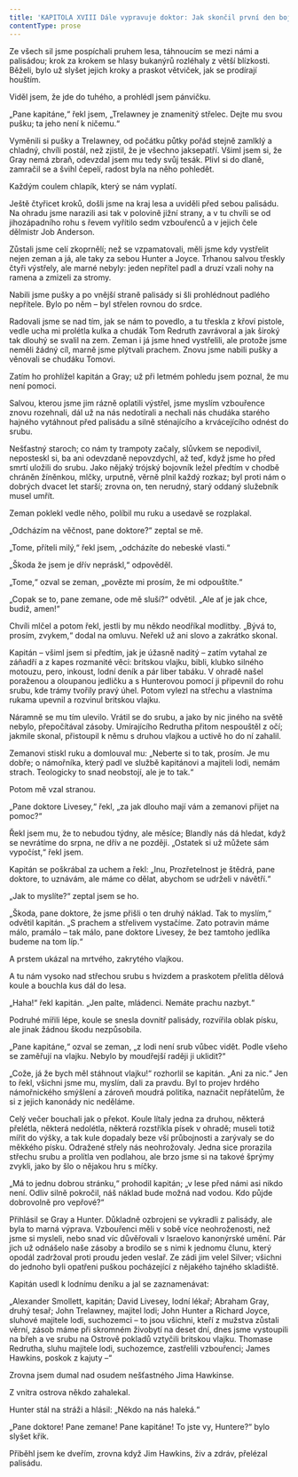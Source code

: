 ```yaml
---
title: 'KAPITOLA XVIII Dále vypravuje doktor: Jak skončil první den boje'
contentType: prose
---
```


<section>

Ze všech sil jsme pospíchali pruhem lesa, táhnoucím se mezi námi a palisádou; krok za krokem se hlasy bukanýrů rozléhaly z větší blízkosti. Běželi, bylo už slyšet jejich kroky a praskot větviček, jak se prodírají houštím.

Viděl jsem, že jde do tuhého, a prohlédl jsem pánvičku.

„Pane kapitáne,“ řekl jsem, „Trelawney je znamenitý střelec. Dejte mu svou pušku; ta jeho není k ničemu.“

Vyměnili si pušky a Trelawney, od počátku půtky pořád stejně zamlklý a chladný, chvíli postál, než zjistil, že je všechno jaksepatří. Všiml jsem si, že Gray nemá zbraň, odevzdal jsem mu tedy svůj tesák. Plivl si do dlaně, zamračil se a švihl čepelí, radost byla na něho pohledět.

Každým coulem chlapík, který se nám vyplatí.

Ještě čtyřicet kroků, došli jsme na kraj lesa a uviděli před sebou palisádu. Na ohradu jsme narazili asi tak v polovině jižní strany, a v tu chvíli se od jihozápadního rohu s řevem vyřítilo sedm vzbouřenců a v jejich čele dělmistr Job Anderson.

Zůstali jsme celí zkoprnělí; než se vzpamatovali, měli jsme kdy vystřelit nejen zeman a já, ale taky za sebou Hunter a Joyce. Trhanou salvou třeskly čtyři výstřely, ale marné nebyly: jeden nepřítel padl a druzí vzali nohy na ramena a zmizeli za stromy.

Nabili jsme pušky a po vnější straně palisády si šli prohlédnout padlého nepřítele. Bylo po něm – byl střelen rovnou do srdce.

Radovali jsme se nad tím, jak se nám to povedlo, a tu třeskla z křoví pistole, vedle ucha mi prolétla kulka a chudák Tom Redruth zavrávoral a jak široký tak dlouhý se svalil na zem. Zeman i já jsme hned vystřelili, ale protože jsme neměli žádný cíl, marně jsme plýtvali prachem. Znovu jsme nabili pušky a věnovali se chudáku Tomovi.

Zatím ho prohlížel kapitán a Gray; už při letmém pohledu jsem poznal, že mu není pomoci.

Salvou, kterou jsme jim rázně oplatili výstřel, jsme myslím vzbouřence znovu rozehnali, dál už na nás nedotírali a nechali nás chudáka starého hajného vytáhnout před palisádu a silně sténajícího a krvácejícího odnést do srubu.

Nešťastný staroch; co nám ty trampoty začaly, slůvkem se nepodivil, neposteskl si, ba ani odevzdaně nepovzdychl, až teď, když jsme ho před smrtí uložili do srubu. Jako nějaký trójský bojovník ležel předtím v chodbě chráněn žíněnkou, mlčky, urputně, věrně plnil každý rozkaz; byl proti nám o dobrých dvacet let starší; zrovna on, ten nerudný, starý oddaný služebník musel umřít.

Zeman poklekl vedle něho, políbil mu ruku a usedavě se rozplakal.

„Odcházím na věčnost, pane doktore?“ zeptal se mě.

„Tome, příteli milý,“ řekl jsem, „odcházíte do nebeské vlasti.“

„Škoda že jsem je dřív nepráskl,“ odpověděl.

„Tome,“ ozval se zeman, „povězte mi prosím, že mi odpouštíte.“

„Copak se to, pane zemane, ode mě sluší?“ odvětil. „Ale ať je jak chce, budiž, amen!“

Chvíli mlčel a potom řekl, jestli by mu někdo neodříkal modlitby. „Bývá to, prosím, zvykem,“ dodal na omluvu. Neřekl už ani slovo a zakrátko skonal.

Kapitán – všiml jsem si předtím, jak je úžasně naditý – zatím vytahal ze záňadří a z kapes rozmanité věci: britskou vlajku, bibli, klubko silného motouzu, pero, inkoust, lodní deník a pár liber tabáku. V ohradě našel poraženou a oloupanou jedličku a s Hunterovou pomocí ji připevnil do rohu srubu, kde trámy tvořily pravý úhel. Potom vylezl na střechu a vlastníma rukama upevnil a rozvinul britskou vlajku.

Náramně se mu tím ulevilo. Vrátil se do srubu, a jako by nic jiného na světě nebylo, přepočítával zásoby. Umírajícího Redrutha přitom nespouštěl z očí; jakmile skonal, přistoupil k němu s druhou vlajkou a uctivě ho do ní zahalil.

Zemanovi stiskl ruku a domlouval mu: „Neberte si to tak, prosím. Je mu dobře; o námořníka, který padl ve službě kapitánovi a majiteli lodi, nemám strach. Teologicky to snad neobstojí, ale je to tak.“

Potom mě vzal stranou.

„Pane doktore Livesey,“ řekl, „za jak dlouho mají vám a zemanovi přijet na pomoc?“

Řekl jsem mu, že to nebudou týdny, ale měsíce; Blandly nás dá hledat, když se nevrátíme do srpna, ne dřív a ne později. „Ostatek si už můžete sám vypočíst,“ řekl jsem.

Kapitán se poškrábal za uchem a řekl: „Inu, Prozřetelnost je štědrá, pane doktore, to uznávám, ale máme co dělat, abychom se udrželi v návětří.“

„Jak to myslíte?“ zeptal jsem se ho.

„Škoda, pane doktore, že jsme přišli o ten druhý náklad. Tak to myslím,“ odvětil kapitán. „S prachem a střelivem vystačíme. Zato potravin máme málo, pramálo – tak málo, pane doktore Livesey, že bez tamtoho jedlíka budeme na tom líp.“

A prstem ukázal na mrtvého, zakrytého vlajkou.

A tu nám vysoko nad střechou srubu s hvizdem a praskotem přelítla dělová koule a bouchla kus dál do lesa.

„Haha!“ řekl kapitán. „Jen palte, mládenci. Nemáte prachu nazbyt.“

Podruhé mířili lépe, koule se snesla dovnitř palisády, rozvířila oblak písku, ale jinak žádnou škodu nezpůsobila.

„Pane kapitáne,“ ozval se zeman, „z lodi není srub vůbec vidět. Podle všeho se zaměřují na vlajku. Nebylo by moudřejší raději ji uklidit?“

„Cože, já že bych měl stáhnout vlajku!“ rozhorlil se kapitán. „Ani za nic.“ Jen to řekl, všichni jsme mu, myslím, dali za pravdu. Byl to projev hrdého námořnického smýšlení a zároveň moudrá politika, naznačit nepřátelům, že si z jejich kanonády nic neděláme.

Celý večer bouchali jak o překot. Koule lítaly jedna za druhou, některá přelétla, některá nedolétla, některá rozstříkla písek v ohradě; museli totiž mířit do výšky, a tak kule dopadaly beze vší průbojnosti a zarývaly se do měkkého písku. Odražené střely nás neohrožovaly. Jedna sice prorazila střechu srubu a prolítla ven podlahou, ale brzo jsme si na takové šprýmy zvykli, jako by šlo o nějakou hru s míčky.

„Má to jednu dobrou stránku,“ prohodil kapitán; „v lese před námi asi nikdo není. Odliv silně pokročil, náš náklad bude možná nad vodou. Kdo půjde dobrovolně pro vepřové?“

Přihlásil se Gray a Hunter. Důkladně ozbrojeni se vykradli z palisády, ale byla to marná výprava. Vzbouřenci měli v sobě více neohroženosti, než jsme si mysleli, nebo snad víc důvěřovali v Israelovo kanonýrské umění. Pár jich už odnášelo naše zásoby a brodilo se s nimi k jednomu člunu, který opodál zadržoval proti proudu jeden veslař. Ze zádi jim velel Silver; všichni do jednoho byli opatřeni puškou pocházející z nějakého tajného skladiště.

Kapitán usedl k lodnímu deníku a jal se zaznamenávat:

„Alexander Smollett, kapitán; David Livesey, lodní lékař; Abraham Gray, druhý tesař; John Trelawney, majitel lodi; John Hunter a Richard Joyce, sluhové majitele lodi, suchozemci – to jsou všichni, kteří z mužstva zůstali věrní, zásob máme při skromném živobytí na deset dní, dnes jsme vystoupili na břeh a ve srubu na Ostrově pokladů vztyčili britskou vlajku. Thomase Redrutha, sluhu majitele lodi, suchozemce, zastřelili vzbouřenci; James Hawkins, poskok z kajuty –“

Zrovna jsem dumal nad osudem nešťastného Jima Hawkinse.

Z vnitra ostrova někdo zahalekal.

Hunter stál na stráži a hlásil: „Někdo na nás haleká.“

„Pane doktore! Pane zemane! Pane kapitáne! To jste vy, Huntere?“ bylo slyšet křik.

Přiběhl jsem ke dveřím, zrovna když Jim Hawkins, živ a zdráv, přelézal palisádu.

</section>
